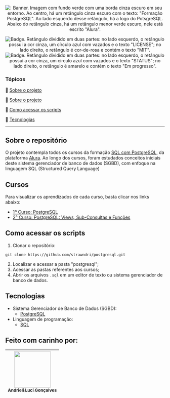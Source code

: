 
<p align="center">
  <img src="https://i.imgur.com/CqN07Qb.png" alt='Banner. Imagem com fundo verde com uma borda cinza escuro em seu entorno. Ao centro, há um retângulo cinza escuro com o texto: "Formação PostgreSQL". Ao lado esquerdo desse retângulo, há a logo do PotsgreSQL. Abaixo do retângulo cinza, há um retângulo menor verde escuro, nele está escrito "Alura".' />
</p>

<p align="center">
    <img src='https://img.shields.io/badge/License-MIT-f2a2b7?style=for-the-badge&logo=appveyor' alt='Badge. Retângulo dividido em duas partes: no lado esquerdo, o retângulo possui a cor cinza, um círculo azul com vazados e o texto "LICENSE"; no lado direito, o retângulo é cor-de-rosa e contém o texto "MIT".'>
    <img src='https://img.shields.io/badge/Status-Em progresso-F8EE77?style=for-the-badge&logo=appveyor' alt='Badge. Retângulo dividido em duas partes: no lado esquerdo, o retângulo possui a cor cinza, um círculo azul com vazados e o texto "STATUS"; no lado direito, o retângulo é amarelo e contém o texto "Em progresso".'>
</p>

### Tópicos 

:small_blue_diamond: [Sobre o projeto](#sobre-o-repositório)

:small_blue_diamond: [Sobre o projeto](#cursos)

:small_blue_diamond: [Como acessar os scripts](#como-acessar-os-scripts)

:small_blue_diamond: [Tecnologias](#tecnologias)

---
## Sobre o repositório 

O projeto contempla todos os cursos da formação [SQL com PostgreSQL](https://www.alura.com.br/formacao-postgresql), da plataforma [Alura](https://www.alura.com.br/). Ao longo dos cursos, foram estudados conceitos iniciais deste sistema gerenciador de banco de dados (SGBD), com enfoque na linguagem SQL (Structured Query Language)

## Cursos
Para visualizar os aprendizados de cada curso, basta clicar nos links abaixo:
- [1º Curso: PostgreSQL](https://github.com/strawndri/postgresql/tree/curso_01)
- [2° Curso: PostgreSQL: Views, Sub-Consultas e Funções](https://github.com/strawndri/postgresql/tree/curso_02)

## Como acessar os scripts

1. Clonar o repositório:
```
git clone https://github.com/strawndri/postgresql.git
```

2. Localizar e acessar a pasta "postgresql";
3. Acessar as pastas referentes aos cursos;
4. Abrir os arquivos `.sql` em um editor de texto ou sistema gerenciador de banco de dados.

## Tecnologias
- Sistema Gerenciador de Banco de Dados (SGBD):
  - [PostgreSQL](https://www.postgresql.org/)
- Linguagem de programação:
  - [SQL](https://www.w3schools.com/sql/sql_intro.asp)

## Feito com carinho por:

| [<img src="https://avatars.githubusercontent.com/u/62841828?v=4" width=115><br><sub>Andrieli Luci Gonçalves</sub>](https://github.com/strawndri) |
| :---: |
